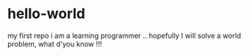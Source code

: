 # hello-world
my first repo
i am a learning programmer .. hopefully I will solve a world problem, what d'you know !!!
